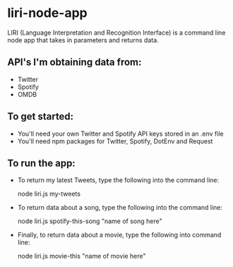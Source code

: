 # liri-node-app
LIRI (Language Interpretation and Recognition Interface) is a command line node app that takes in parameters and returns data.

## API's I'm obtaining data from:
* Twitter
* Spotify
* OMDB

## To get started:
* You'll need your own Twitter and Spotify API keys stored in an .env file
* You'll need npm packages for Twitter, Spotify, DotEnv and Request

## To run the app:
* To return my latest Tweets, type the following into the command line:

   node liri.js my-tweets

* To return data about a song, type the following into the command line:

   node liri.js spotify-this-song "name of song here"   

* Finally, to return data about a movie, type the following into command line:

   node liri.js movie-this "name of movie here" 
    

   